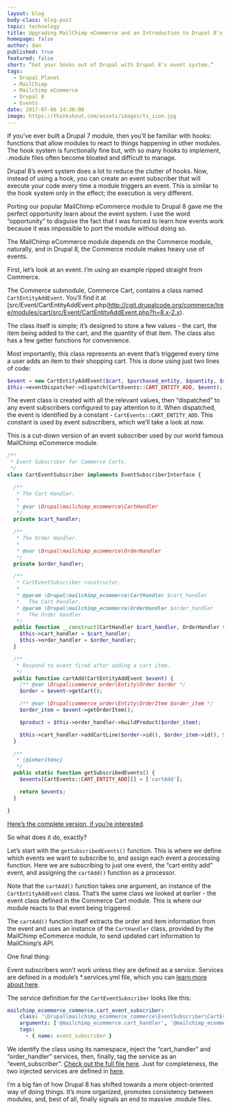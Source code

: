 ```yaml
---
layout: blog
body-class: blog-post
topic: technology
title: Upgrading MailChimp eCommerce and an Introduction to Drupal 8's Event System
homepage: false
author: dan
published: true
featured: false
short: “Get your hooks out of Drupal with Drupal 8's event system.”
tags:
  - Drupal Planet
  - MailChimp
  - Mailchimp eCommerce
  - Drupal 8
  - Events
date: 2017-07-06 14:30:00
image: https://thinkshout.com/assets/images/ts_icon.jpg
---
```

If you’ve ever built a Drupal 7 module, then you’ll be familiar with hooks: functions that allow modules to react to things happening in other modules. The hook system is functionally fine but, with so many hooks to implement, .module files often become bloated and difficult to manage.

Drupal 8’s event system does a lot to reduce the clutter of hooks. Now, instead of using a hook, you can create an event subscriber that will execute your code every time a module triggers an event. This is similar to the hook system only in the effect; the execution is very different.

Porting our popular MailChimp eCommerce module to Drupal 8 gave me the perfect opportunity learn about the event system. I use the word “opportunity” to disguise the fact that I was forced to learn how events work because it was impossible to port the module without doing so.

The MailChimp eCommerce module depends on the Commerce module, naturally, and in Drupal 8, the Commerce module makes heavy use of events.

First, let’s look at an event. I’m using an example ripped straight from Commerce.

The Commerce submodule, Commerce Cart, contains a class named ``CartEntityAddEvent``. You’ll find it at [src/Event/CartEntityAddEvent.php\(http://cgit.drupalcode.org/commerce/tree/modules/cart/src/Event/CartEntityAddEvent.php?h=8.x-2.x).

The class itself is simple; it’s designed to store a few values - the cart, the item being added to the cart, and the quantity of that item. The class also has a few getter functions for convenience.

Most importantly, this class represents an event that’s triggered every time a user adds an item to their shopping cart. This is done using just two lines of code:

```php
$event = new CartEntityAddEvent($cart, $purchased_entity, $quantity, $saved_order_item);
$this->eventDispatcher->dispatch(CartEvents::CART_ENTITY_ADD, $event);
```

The event class is created with all the relevant values, then “dispatched” to any event subscribers configured to pay attention to it. When dispatched, the event is identified by a constant - ``CartEvents::CART_ENTITY_ADD``. This constant is used by event subscribers, which we’ll take a look at now.

This is a cut-down version of an event subscriber used by our world famous MailChimp eCommerce module.

```php
/**
 * Event Subscriber for Commerce Carts.
 */
class CartEventSubscriber implements EventSubscriberInterface {

  /**
   * The Cart Handler.
   *
   * @var \Drupal\mailchimp_ecommerce\CartHandler
   */
  private $cart_handler;

  /**
   * The Order Handler.
   *
   * @var \Drupal\mailchimp_ecommerce\OrderHandler
   */
  private $order_handler;

  /**
   * CartEventSubscriber constructor.
   *
   * @param \Drupal\mailchimp_ecommerce\CartHandler $cart_handler
   *   The Cart Handler.
   * @param \Drupal\mailchimp_ecommerce\OrderHandler $order_handler
   *   The Order Handler.
   */
  public function __construct(CartHandler $cart_handler, OrderHandler $order_handler) {
    $this->cart_handler = $cart_handler;
    $this->order_handler = $order_handler;
  }

  /**
   * Respond to event fired after adding a cart item.
   */
  public function cartAdd(CartEntityAddEvent $event) {
    /** @var \Drupal\commerce_order\Entity\Order $order */
    $order = $event->getCart();

    /** @var \Drupal\commerce_order\Entity\OrderItem $order_item */
    $order_item = $event->getOrderItem();

    $product = $this->order_handler->buildProduct($order_item);

    $this->cart_handler->addCartLine($order->id(), $order_item->id(), $product);
  }

  /**
   * {@inheritdoc}
   */
  public static function getSubscribedEvents() {
    $events[CartEvents::CART_ENTITY_ADD][] = ['cartAdd'];

    return $events;
  }

}
```

[Here’s the complete version, if you’re interested](https://github.com/thinkshout/mailchimp_ecommerce/blob/8.x-1.x/modules/mailchimp_ecommerce_commerce/src/EventSubscriber/CartEventSubscriber.php).

So what does it do, exactly?

Let’s start with the ``getSubscribedEvents()`` function. This is where we define which events we want to subscribe to, and assign each event a processing function. Here we are subscribing to just one event, the “cart entity add” event, and assigning the ``cartAdd()`` function as a processor.

Note that the ``cartAdd()`` function takes one argument, an instance of the ``CartEntityAddEvent`` class. That’s the same class we looked at earlier - the event class defined in the Commerce Cart module. This is where our module reacts to that event being triggered.

The ``cartAdd()`` function itself extracts the order and item information from the event and uses an instance of the ``CartHandler`` class, provided by the MailChimp eCommerce module, to send updated cart information to MailChimp’s API.

One final thing:

Event subscribers won’t work unless they are defined as a service. Services are defined in a module’s *.services.yml file, which you can [learn more about here](https://www.drupal.org/docs/8/api/services-and-dependency-injection/structure-of-a-service-file).

The service definition for the ``CartEventSubscriber`` looks like this:

```yaml
mailchimp_ecommerce_commerce.cart_event_subscriber:
    class: '\Drupal\mailchimp_ecommerce_commerce\EventSubscriber\CartEventSubscriber'
    arguments: ['@mailchimp_ecommerce.cart_handler', '@mailchimp_ecommerce.order_handler']
    tags:
      - { name: event_subscriber }
```

We identify the class using its namespace, inject the “cart_handler” and “order_handler” services, then, finally, tag the service as an “event_subscriber”. [Check out the full file here](https://github.com/thinkshout/mailchimp_ecommerce/blob/8.x-1.x/modules/mailchimp_ecommerce_commerce/mailchimp_ecommerce_commerce.services.yml). Just for completeness, the two injected services are defined in [here](https://github.com/thinkshout/mailchimp_ecommerce/blob/8.x-1.x/mailchimp_ecommerce.services.yml).

I’m a big fan of how Drupal 8 has shifted towards a more object-oriented way of doing things. It’s more organized, promotes consistency between modules, and, best of all, finally signals an end to massive .module files.


